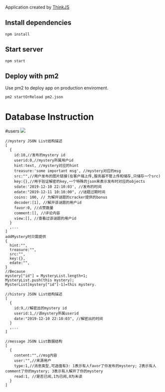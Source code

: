 
Application created by [ThinkJS](http://www.thinkjs.org)

## Install dependencies

```
npm install
```

## Start server

```
npm start
```

## Deploy with pm2

Use pm2 to deploy app on production enviroment.

```
pm2 startOrReload pm2.json
```


# Database Instruction
#users
![](https://i.loli.net/2019/03/11/5c85d69b6a046.png)
```
//mystery JSON List结构描述
[
  {
    id:10,//发布的mystery id
    userid:0,//mystery所属用户id
    hint:text, //mystery对应的hint
    treasure:'some important msg', //mystery对应的msg
    src:"",//用户发布的图片链接(在客户端上传,服务器不管上传和储存,只储存一个src)
    key:{},//用于验证解密的key,一个特殊的json来表示发布时对应的objects
    sdate:'2019-12-10 22:10:03', //发布的时间
    edate:"2019-12-11 10:10:00", //谜题过期时间
    coins: 100, // 为解开谜题的cracker提供的bonus
    decoder:[1], //解开该谜题的用户id
    favor:0, //点赞数量
    comment:[], //评论内容
    view:[], //查看过该谜题的用户id
  }
  ,...
]
addMystery时只需提供
{
  hint:"",
  treasure:"",
  src:"",
  key:{},
  edate:"",
}
//Because
mystery["id"] = MysteryList.length+1;
MysteryList.push(this mystery);
MysterList[mystery["id"]-1]=this mystery.
```

```
//history JSON List结构描述
[
  {
    id:9,//解密出的mystery id
    userid:1,//该mystery所属userid
    date:"2019-12-10 22:10:03", //解密出的时间
  }
  ,...
]
```

```
//message JSON List数据结构
[
  {
    content:"",//msg内容
    user:"",//来源用户
    type:1,//消息类型,可选值有3: 1表示有人favor了你发布的mystery; 2表示有人comment了你的mystery; 3表示有人解开了你的mystery
    read:1, //是否已阅,1为已阅,0为未读
  }
]
```
